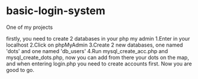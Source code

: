 # basic-login-system
One of my projects

firstly, you need to create 2 databases in your php my admin
1.Enter in your localhost
2.Click on phpMyAdmin
3.Create 2 new databases, one named 'dots' and one named 'db_users'
4.Run mysql_create_acc.php and mysql_create_dots.php, now you can add from there your dots on the map, and when entering login.php you need to create accounts first.
Now you are good to go.
